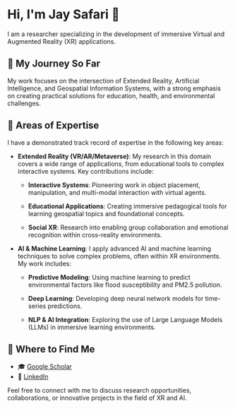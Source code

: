 # Hi, I'm Jay Safari 👋
I am a researcher specializing in the development of immersive Virtual and Augmented Reality (XR) applications.

## 🧭 My Journey So Far
My work focuses on the intersection of Extended Reality, Artificial Intelligence, and Geospatial Information Systems, with a strong emphasis on creating practical solutions for education, health, and environmental challenges.

## 🧠 Areas of Expertise
I have a demonstrated track record of expertise in the following key areas:

- **Extended Reality (VR/AR/Metaverse)**: My research in this domain covers a wide range of applications, from educational tools to complex interactive systems. Key contributions include:

  - **Interactive Systems**: Pioneering work in object placement, manipulation, and multi-modal interaction with virtual agents.

  - **Educational Applications**: Creating immersive pedagogical tools for learning geospatial topics and foundational concepts.

  - **Social XR**: Research into enabling group collaboration and emotional recognition within cross-reality environments.

- **AI & Machine Learning**: I apply advanced AI and machine learning techniques to solve complex problems, often within XR environments. My work includes:

  - **Predictive Modeling**: Using machine learning to predict environmental factors like flood susceptibility and PM2.5 pollution.

  - **Deep Learning**: Developing deep neural network models for time-series predictions.

  - **NLP & AI Integration**: Exploring the use of Large Language Models (LLMs) in immersive learning environments.


## 🔗 Where to Find Me
- 🎓 [Google Scholar](https://scholar.google.com/citations?user=eFFwkyIAAAAJ&hl=en&authuser=2)
- 💼 [LinkedIn](https://www.linkedin.com/in/jsafari9624/)


Feel free to connect with me to discuss research opportunities, collaborations, or innovative projects in the field of XR and AI.
<!--
**jaysafari/jaysafari** is a ✨ _special_ ✨ repository because its `README.md` (this file) appears on your GitHub profile.

Here are some ideas to get you started:

- 🔭 I’m currently working on ...
- 🌱 I’m currently learning ...
- 👯 I’m looking to collaborate on ...
- 🤔 I’m looking for help with ...
- 💬 Ask me about ...
- 📫 How to reach me: ...
- 😄 Pronouns: ...
- ⚡ Fun fact: ...
-->
